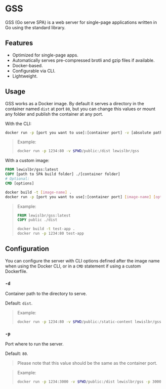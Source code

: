 # GSS

GSS (Go serve SPA) is a web server for single-page applications written in Go using the standard library.

## Features

- Optimized for single-page apps.
- Automatically serves pre-compressed brotli and gzip files if available.
- Docker-based.
- Configurable via CLI.
- Lightweight.

## Usage

GSS works as a Docker image. By default it serves a directory in the container named `dist` at port `80`, but you can change this values or mount any folder and publish the container at any port.

With the CLI:

```sh
docker run -p [port you want to use]:[container port] -v [absolute path to SPA build folder]:/[container folder] lewislbr/gss [options]
```

> Example:
>
> ```sh
> docker run -p 1234:80 -v $PWD/public:/dist lewislbr/gss
> ```

With a custom image:

```dockerfile
FROM lewislbr/gss:latest
COPY [path to SPA build folder] ./[container folder]
# Optional:
CMD [options]
```

```sh
docker build -t [image-name] .
docker run -p [port you want to use]:[container port] [image-name] [options]
```

> Example:
>
> ```dockerfile
> FROM lewislbr/gss:latest
> COPY public ./dist
> ```
>
> ```sh
> docker build -t test-app .
> docker run -p 1234:80 test-app
> ```

## Configuration

You can configure the server with CLI options defined after the image name when using the Docker CLI, or in a `CMD` statement if using a custom Dockerfile.

### `-d`

Container path to the directory to serve.

Default: `dist`.

> Example:
>
> ```sh
> docker run -p 1234:80 -v $PWD/public:/static-content lewislbr/gss -d static-content
> ```

### `-p`

Port where to run the server.

Default: `80`.

> Please note that this value should be the same as the container port.

> Example:
>
> ```sh
> docker run -p 1234:3000 -v $PWD/public:/dist lewislbr/gss -p 3000
> ```
